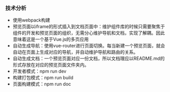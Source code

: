 ### 技术分析

  * 使用webpack构建
  * 预览页面以iframe的形式插入到文档页面中：维护组件库的时候只需要聚焦于组件的开发和预览页面的组织，无需分心维护导航和文档，实现了解耦。因此意味着这是一个基于Vue.js的多页应用
  * 自动生成导航：使用vue-router进行页面切换。每当新建一个预览页面，就会自动在页面上生成对应的导航，并自动维护导航和路由的关系。
  * 自动生成文档：一个预览页面对应一份文档，所以文档理应以README.md的形式存放在对应的预览页面文件夹内。
  * 开发者模式：npm run dev
  * 构建打包模式：npm run build
  * 页面构建模式：npm run doc

